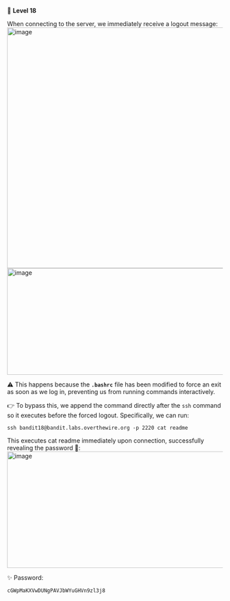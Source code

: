 🔐 **Level 18**

When connecting to the server, we immediately receive a logout message:  
<img width="607" height="562" alt="image" src="https://github.com/user-attachments/assets/fe207f77-ed39-49db-a410-77433ffcf591" />  
<img width="606" height="249" alt="image" src="https://github.com/user-attachments/assets/177b23f5-4e29-4ba9-b9dc-38965fd7b818" />

⚠️ This happens because the **`.bashrc`** file has been modified to force an exit as soon as we log in, preventing us from running commands interactively.

👉 To bypass this, we append the command directly after the `ssh` command so it executes before the forced logout. Specifically, we can run:  
```
ssh bandit18@bandit.labs.overthewire.org -p 2220 cat readme
```

This executes cat readme immediately upon connection, successfully revealing the password 🔑:
<img width="759" height="272" alt="image" src="https://github.com/user-attachments/assets/79a42fb5-e21e-41b6-9e70-1c8d739be978" />

✨ Password:
```
cGWpMaKXVwDUNgPAVJbWYuGHVn9zl3j8
```
